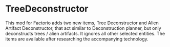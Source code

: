 # TreeDeconstructor
This mod for Factorio adds two new items, Tree Deconstructor and Alien Artifact Deconstructor, that act similar to Deconstruction planner, but only deconstructs trees / alien artifacts. It ignores all other selected entities. The items are available after researching the accompanying technology.
